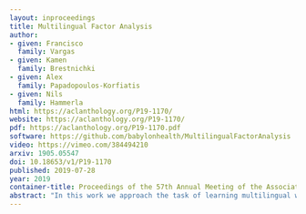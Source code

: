 ```yaml
---
layout: inproceedings
title: Multilingual Factor Analysis
author: 
- given: Francisco 
  family: Vargas
- given: Kamen 
  family: Brestnichki
- given: Alex 
  family: Papadopoulos-Korfiatis
- given: Nils
  family: Hammerla
html: https://aclanthology.org/P19-1170/
website: https://aclanthology.org/P19-1170/
pdf: https://aclanthology.org/P19-1170.pdf
software: https://github.com/babylonhealth/MultilingualFactorAnalysis
video: https://vimeo.com/384494210
arxiv: 1905.05547
doi: 10.18653/v1/P19-1170
published: 2019-07-28
year: 2019
container-title: Proceedings of the 57th Annual Meeting of the Association for Computational Linguistics
abstract: "In this work we approach the task of learning multilingual word representations in an offline manner by fitting a generative latent variable model to a multilingual dictionary. We model equivalent words in different languages as different views of the same word generated by a common latent variable representing their latent lexical meaning. We explore the task of alignment by querying the fitted model for multilingual embeddings achieving competitive results across a variety of tasks. The proposed model is robust to noise in the embedding space making it a suitable method for distributed representations learned from noisy corpora."
---
```

